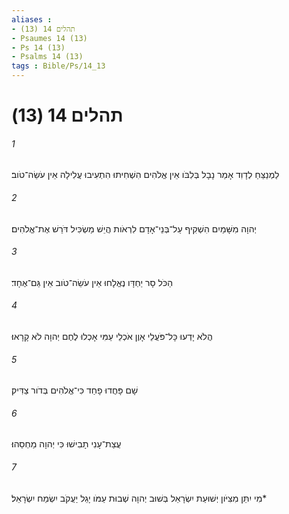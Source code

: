 ```yaml
---
aliases : 
- תהלים 14 (13)
- Psaumes 14 (13)
- Ps 14 (13)
- Psalms 14 (13)
tags : Bible/Ps/14_13
---
```


# תהלים 14 (13)

###### 1
לַמְנַצֵּחַ לְדָוִד אָמַר נָבָל בְּלִבֹּו אֵין אֱלֹהִים הִשְׁחִיתוּ הִתְעִיבוּ עֲלִילָה אֵין עֹשֵׂה־טֹוב׃
###### 2
יְהוָה מִשָּׁמַיִם הִשְׁקִיף עַל־בְּנֵי־אָדָם לִרְאֹות הֲיֵשׁ מַשְׂכִּיל דֹּרֵשׁ אֶת־אֱלֹהִים׃
###### 3
הַכֹּל סָר יַחְדָּו נֶאֱלָחוּ אֵין עֹשֵׂה־טֹוב אֵין גַּם־אֶחָד׃
###### 4
הֲלֹא יָדְעוּ כָּל־פֹּעֲלֵי אָוֶן אֹכְלֵי עַמִּי אָכְלוּ לֶחֶם יְהוָה לֹא קָרָאוּ׃
###### 5
שָׁם פָּחֲדוּ פָחַד כִּי־אֱלֹהִים בְּדֹור צַדִּיק׃
###### 6
עֲצַת־עָנִי תָבִישׁוּ כִּי יְהוָה מַחְסֵהוּ׃
###### 7
מִי יִתֵּן מִצִּיֹּון יְשׁוּעַת יִשְׂרָאֵל בְּשׁוּב יְהוָה שְׁבוּת עַמֹּו יָגֵל יַעֲקֹב יִשְׂמַח יִשְׂרָאֵל׃*

